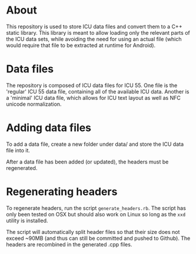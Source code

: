 # About

This repository is used to store ICU data files and convert them to a C++ static
library. This library is meant to allow loading only the relevant parts of the ICU
data sets, while avoiding the need for using an actual file (which would require
that file to be extracted at runtime for Android).

# Data files

The repository is composed of ICU data files for ICU 55. One file is the 'regular'
ICU 55 data file, containing all of the available ICU data. Another is a 'minimal'
ICU data file, which allows for ICU text layout as well as NFC unicode
normalization.

# Adding data files

To add a data file, create a new folder under data/ and store the ICU data file into it.

After a data file has been added (or updated), the headers must be regenerated.

# Regenerating headers

To regenerate headers, run the script `generate_headers.rb`. The script has only
been tested on OSX but should also work on Linux so long as the `xxd` utility
is installed.

The script will automatically split header files so that their size does not
exceed ~90MB (and thus can still be committed and pushed to Github). The headers
are recombined in the generated .cpp files.
